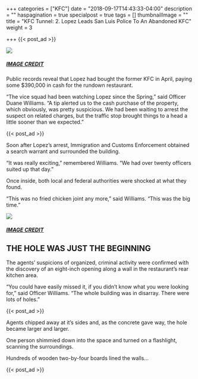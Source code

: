 +++
categories = ["KFC"]
date = "2018-09-17T14:43:33-04:00"
description = ""
haspagination = true
specialpost = true
tags = []
thumbnailImage = ""
title = "KFC Tunnel: 2. Lopez Leads San Luis Police To An Abandoned KFC"
weight = 3

+++
{{< post_ad >}}

[![](http://sopawfect.com/wp-content/uploads/2018/08/kfc1.jpg)](http://sopawfect.com/wp-content/uploads/2018/08/kfc1.jpg)

##### [_IMAGE CREDIT_](https://goo.gl/images/c4EyyC)

Public records reveal that Lopez had bought the former KFC in April, paying some $390,000 in cash for the rundown restaurant.

“The vice squad had been watching Lopez since the Spring,” said Officer Duane Williams. “A tip alerted us to the cash purchase of the property, which obviously, was pretty suspicious. We had been waiting to arrest the suspect on related charges, but the traffic stop brought things to a head a little sooner than we expected.”

{{< post_ad >}}

Soon after Lopez’s arrest, Immigration and Customs Enforcement obtained a search warrant and surrounded the building.

“It was really exciting,” remembered Williams. “We had over twenty officers suited up that day.”

Once inside, both local and federal authorities were shocked at what they found.

“This was no fried chicken joint any more,” said Williams. “This was the big time.”

[![](http://sopawfect.com/wp-content/uploads/2018/08/b-15.jpg)](http://sopawfect.com/wp-content/uploads/2018/08/b-15.jpg)

##### [_IMAGE CREDIT_](https://www.scmp.com/news/world/united-states-canada/article/2161313/breaking-bad-arizona-kfc-store-concealed-drug)

## THE HOLE WAS JUST THE BEGINNING

The agents’ suspicions of organized, criminal activity were confirmed with the discovery of an eight-inch opening along a wall in the restaurant’s rear kitchen area.

“You could have easily missed it, if you didn’t know what you were looking for,” said Officer Williams. “The whole building was in disarray. There were lots of holes.”

{{< post_ad >}}

Agents chipped away at it’s sides and, as the concrete gave way, the hole became larger and larger.

One person shimmied down into the space and turned on a flashlight, scanning the surroundings.

Hundreds of wooden two-by-four boards lined the walls…

{{< post_ad >}}
